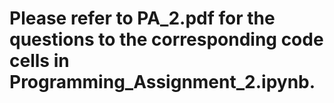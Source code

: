 # Please refer to PA_2.pdf for the questions to the corresponding code cells in Programming_Assignment_2.ipynb. 
